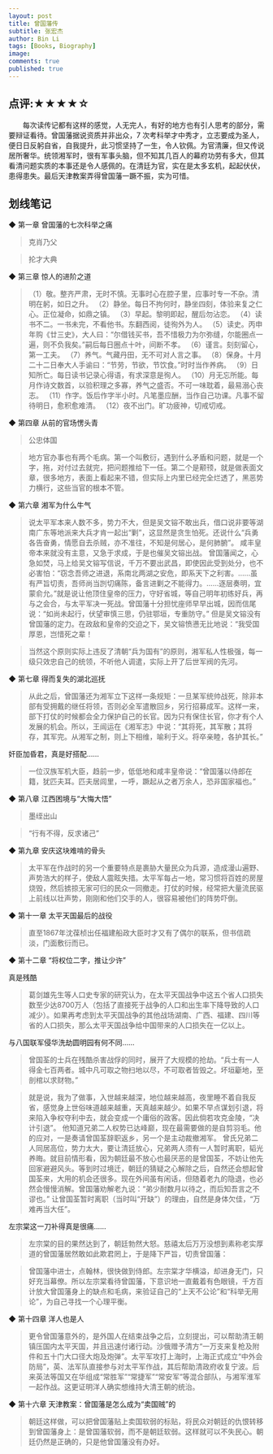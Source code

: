 ```yaml
---
layout: post
title: 曾国藩传
subtitle: 张宏杰
author: Bin Li
tags: [Books, Biography]
image: 
comments: true
published: true
---
```


## 点评:★★★★☆
　　每次读传记都有这样的感觉，人无完人，有好的地方也有引人思考的部分，需要辩证看待。曾国藩据说资质并非出众，7 次考科举才中秀才，立志要成为圣人，便日日反躬自省，自我提升，此习惯坚持了一生，令人钦佩。为官清廉，但又传说居所奢华。统领湘军时，很有军事头脑，但不知其几百人的幕府功劳有多大，但其看清问题实质的本事还是令人感佩的。在清廷为官，实在是太多玄机，起起伏伏，患得患失。最后天津教案弄得曾国藩一蹶不振，实为可惜。

## 划线笔记


◆ 第一章 曾国藩的七次科举之痛

> 克肖乃父

> 抡才大典


◆ 第三章 惊人的进阶之道

> （1）敬。整齐严肃，无时不慎。无事时心在腔子里，应事时专一不杂。清明在躬，如日之升。
（2）静坐。每日不拘何时，静坐四刻，体验来复之仁心。正位凝命，如鼎之镇。
（3）早起。黎明即起，醒后勿沾恋。
（4）读书不二。一书未完，不看他书。东翻西阅，徒徇外为人。
（5）读史。丙申年购《廿三史》，大人曰：“尔借钱买书，吾不惜极力为尔弥缝，尔能圈点一遍，则不负我矣。”嗣后每日圈点十叶，间断不孝。
（6）谨言。刻刻留心，第一工夫。
（7）养气。气藏丹田，无不可对人言之事。
（8）保身。十月二十二日奉大人手谕曰：“节劳，节欲，节饮食。”时时当作养病。
（9）日知所亡。每日读书记录心得语，有求深意是徇人。
（10）月无忘所能。每月作诗文数首，以验积理之多寡，养气之盛否。不可一味耽着，最易溺心丧志。
（11）作字。饭后作字半小时。凡笔墨应酬，当作自己功课。凡事不留待明日，愈积愈难清。
（12）夜不出门。旷功疲神，切戒切戒。


◆ 第四章 从前的官场愣头青

> 公忠体国

> 地方官办事也有两个毛病。第一个叫敷衍，遇到什么矛盾和问题，就是一个字，拖，对付过去就完，把问题推给下一任。第二个是颟顸，就是做表面文章，很多地方，表面上看起来不错，但实际上内里已经完全烂透了，黑恶势力横行，这些当官的根本不管。


◆ 第六章 湘军为什么牛气

> 说太平军本来人数不多，势力不大，但是吴文镕不敢出兵，借口说非要等湖南广东等地派来大兵才肯一起出“剿”，这显然是贪生怕死。还说什么“兵勇各告奋勇，情愿自去杀贼，亦不准往，不知是何居心，是何肺腑”。
咸丰皇帝本来就没有主意，又急于求成，于是也催吴文镕出战。
曾国藩闻之，心急如焚，马上给吴文镕写信说，千万不要出武昌，即使因此受到处分，也不必害怕：“窃念吾师之进退，系南北两湖之安危，即系天下之利害。……虽有严旨切责，吾师尚当剀切痛陈，备言进剿之不能得力。……逐层奏明，宜蒙俞允。”就是说让他顶住皇帝的压力，守好省城，等自己明年初练好兵，再与之会合，与太平军决一死战。曾国藩十分担忧座师早早出城，因而信尾说：“如尚未起行，伏望审慎三思，仍驻鄂垣，专重防守。”
但是吴文镕没有曾国藩的定力。在政敌和皇帝的交迫之下，吴文镕愤懑无比地说：“我受国厚恩，岂惜死之辈！

> 当然这个原则实际上违反了清朝“兵为国有”的原则，湘军私人性极强，每一级只效忠自己的统领，不听他人调遣，实际上开了后世军阀的先河。


◆ 第七章 得而复失的湖北巡抚

> 从此之后，曾国藩还为湘军立下这样一条规矩：一旦某军统帅战死，除非本部有受拥戴的继任将领，否则必全军遣散回乡，另行招募成军。这样一来，部下打仗的时候都会全力保护自己的长官。因为只有保住长官，你才有个人发展的机会。所以，王闿运在《湘军志》中说：“其将死，其军散；其将存，其军完。从湘军之制，则上下相维，喻利于义。将卒亲睦，各护其长。”

奸臣加昏君，真是好搭配……
> 一位汉族军机大臣，趋前一步，低低地和咸丰皇帝说：“曾国藩以侍郎在籍，犹匹夫耳。匹夫居闾里，一呼，蹶起从之者万余人，恐非国家福也。”


◆ 第八章 江西困境与“大悔大悟”

> 墨绖出山

> “行有不得，反求诸己”


◆ 第九章 安庆这块难啃的骨头

> 太平军在作战时的另一个重要特点是裹胁大量民众为兵源，造成漫山遍野、声势浩大的样子，使敌人震眩失措。太平军每占一地，常习惯将百姓的房屋烧毁，然后掳掠无家可归的民众一同撤走。打仗的时候，经常把大量流民驱上前线以壮声势，刚刚和他们交手的人，很容易被他们的阵势吓倒。


◆ 第十一章 太平天国最后的战役

> 直至1867年沈葆桢出任福建船政大臣时才又有了偶尔的联系，但书信疏淡，门面敷衍而已。


◆ 第十二章 “将权位二字，推让少许”

真是残酷
> 葛剑雄先生等人口史专家的研究认为，在太平天国战争中这五个省人口损失数至少达8700万人（包括了直接死于战争的人口和出生率下降导致的人口减少）。如果再考虑到太平天国战争的其他战场湖南、广西、福建、四川等省的人口损失，那么太平天国战争给中国带来的人口损失在一亿以上。

与八国联军侵华洗劫圆明园有何不同……
> 曾国荃的士兵在残酷杀害战俘的同时，展开了大规模的抢劫。“兵士有一人得金七百两者。城中凡可取之物扫地以尽，不可取者皆毁之。坏垣斸地，至剖棺以求财物。”

> 就是说，我为了做事，入世越来越深，地位越来越高，夜里睡不着自我反省，感觉身上世俗味道越来越重，天真越来越少。如果不早点谋划引退，将来陷入争权夺利中去，就会变成一个庸俗的政客。因此倘若攻克金陵，“决计引退”。
他知道兄弟二人权势已达峰巅，现在最需要做的是自剪羽毛。他的应对，一是奏请曾国荃辞职返乡，另一个是主动裁撤湘军。
曾氏兄弟二人同居高位，势力太大，要让清廷放心，兄弟两人须有一人暂时离职，韬光养晦。就目前情形看，因为朝廷最不放心也最厌恶的是曾国荃，不妨让他先回家避避风头。等到时过境迁，朝廷的猜疑之心解除之后，自然还会想起曾国荃来，大用的机会还很多。现在外间虽有闲话，但随着老九的隐退，也必然会慢慢消解。曾国藩劝解老九说：“弟少耐数月以待之，而后知吾言之不谬也。”
让曾国荃暂时离职（当时叫“开缺”）的理由，自然是身体欠佳，“万难再当大任”。

左宗棠这一刀补得真是很痛……
> 左宗棠的目的果然达到了，朝廷勃然大怒。慈禧太后万万没想到素称老实厚道的曾国藩居然敢如此欺君罔上，于是降下严旨，切责曾国藩：

> 曾国藩中进士，点翰林，很快做到侍郎。左宗棠才华横溢，却进身无门，只好充当幕僚。所以左宗棠看待曾国藩，下意识地一直戴着有色眼镜，千方百计放大曾国藩身上的缺点和毛病，来验证自己的“上天不公论”和“科举无用论”，为自己寻找一个心理平衡。


◆ 第十四章 洋人也是人

> 更令曾国藩意外的，是外国人在结束战争之后，立刻提出，可以帮助清王朝镇压国内太平天国，并且迅速付诸行动。沙俄赠予清方“一万支来复枪及附件和五十门大口径大炮及炮弹”。太平军攻打上海时，上海正式成立“中外会防局”，英、法军队直接参与对太平军作战，其后帮助清政府收复宁波。后来英法等国又在华组成“常胜军”“常捷军”“常安军”等混合部队，与湘军淮军一起作战。这更证明洋人确实想维持大清王朝的统治。


◆ 第十六章 天津教案：曾国藩是怎么成为“卖国贼”的

> 朝廷这样做，可以把曾国藩贴上卖国软弱的标贴，将民众对朝廷的仇恨转移到曾国藩身上：是曾国藩软弱，而不是朝廷软弱。这样就可以不失民心。朝廷仍然是正确的，只是他曾国藩没有办好。



